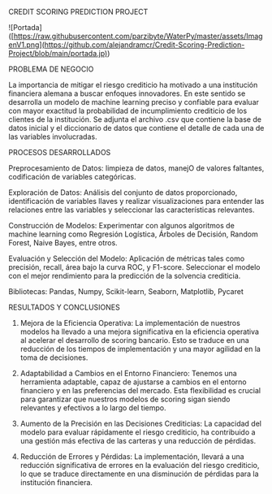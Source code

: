 CREDIT SCORING PREDICTION PROJECT

<span>![</span><span>Portada</span><span>]</span><span>(</span><span>[https://raw.githubusercontent.com/parzibyte/WaterPy/master/assets/ImagenV1.png](https://github.com/alejandramcr/Credit-Scoring-Prediction-Project/blob/main/portada.jp)</span><span>)</span>

PROBLEMA DE NEGOCIO

La importancia de mitigar el riesgo crediticio ha motivado a una institución financiera alemana a buscar enfoques innovadores. En este sentido se desarrolla un modelo de machine learning preciso y confiable para evaluar con mayor exactitud la probabilidad de incumplimiento crediticio de los clientes de la institución.
Se adjunta el archivo .csv que contiene la base de datos inicial y el diccionario de datos que contiene el detalle de cada una de las variables involucradas. 

PROCESOS DESARROLLADOS

Preprocesamiento de Datos: limpieza de datos, manejO de valores faltantes, codificación de variables categóricas.

Exploración de Datos: Análisis del conjunto de datos proporcionado, identificación de variables llaves y realizar visualizaciones para entender las relaciones entre las variables y seleccionar las características relevantes.

Construcción de Modelos: Experimentar con algunos algoritmos de machine learning como Regresión Logística, Árboles de Decisión, Random Forest, Naive Bayes, entre otros.

Evaluación y Selección del Modelo: Aplicación de métricas tales como precisión, recall, área bajo la curva ROC, y F1-score. Seleccionar el modelo con el mejor rendimiento para la predicción de la solvencia crediticia.


Bibliotecas: Pandas, Numpy, Scikit-learn, Seaborn, Matplotlib, Pycaret

RESULTADOS Y CONCLUSIONES

1. Mejora de la Eficiencia Operativa: La implementación de nuestros modelos ha llevado a una mejora significativa en la eficiencia operativa al acelerar el desarrollo de scoring bancario. Esto se traduce en una reducción de los tiempos de implementación y una mayor agilidad en la toma de decisiones.

2. Adaptabilidad a Cambios en el Entorno Financiero: Tenemos una herramienta adaptable, capaz de ajustarse a cambios en el entorno financiero y en las preferencias del mercado. Esta flexibilidad es crucial para garantizar que nuestros modelos de scoring sigan siendo relevantes y efectivos a lo largo del tiempo.

3. Aumento de la Precisión en las Decisiones Crediticias: La capacidad del modelo para evaluar rápidamente el riesgo crediticio, ha contribuido a una gestión más efectiva de las carteras y una reducción de pérdidas.

4. Reducción de Errores y Pérdidas: La implementación, llevará a una reducción significativa de errores en la evaluación del riesgo crediticio, lo que se traduce directamente en una disminución de pérdidas para la institución financiera.
